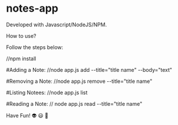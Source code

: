 # notes-app
Developed with Javascript/NodeJS/NPM.

How to use?

Follow the steps below:

//npm install

#Adding a Note:
//node app.js add --title="title name" --body="text"

#Removing a Note:
//node app.js remove --title="title name"

#Listing Notees:
//node app.js list

#Reading a Note:
// node app.js read --title="title name"


Have Fun! :alien: :smiley: :space_invader:

